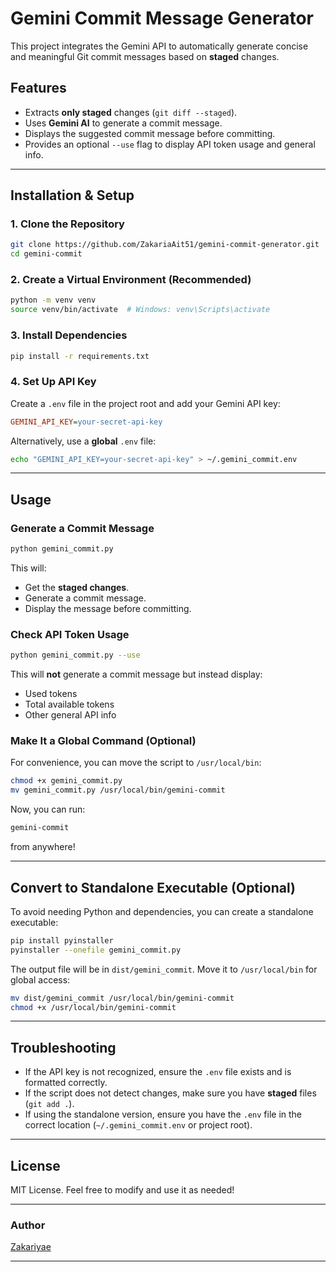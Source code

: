 # Gemini Commit Message Generator

This project integrates the Gemini API to automatically generate concise and meaningful Git commit messages based on **staged** changes.

## Features

- Extracts **only staged** changes (`git diff --staged`).
- Uses **Gemini AI** to generate a commit message.
- Displays the suggested commit message before committing.
- Provides an optional `--use` flag to display API token usage and general info.

---

## Installation & Setup

### **1. Clone the Repository**

```sh
git clone https://github.com/ZakariaAit51/gemini-commit-generator.git
cd gemini-commit
```

### **2. Create a Virtual Environment (Recommended)**

```sh
python -m venv venv
source venv/bin/activate  # Windows: venv\Scripts\activate
```

### **3. Install Dependencies**

```sh
pip install -r requirements.txt
```

### **4. Set Up API Key**

Create a `.env` file in the project root and add your Gemini API key:

```ini
GEMINI_API_KEY=your-secret-api-key
```

Alternatively, use a **global** `.env` file:

```sh
echo "GEMINI_API_KEY=your-secret-api-key" > ~/.gemini_commit.env
```

---

## Usage

### **Generate a Commit Message**

```sh
python gemini_commit.py
```

This will:

- Get the **staged changes**.
- Generate a commit message.
- Display the message before committing.

### **Check API Token Usage**

```sh
python gemini_commit.py --use
```

This will **not** generate a commit message but instead display:

- Used tokens
- Total available tokens
- Other general API info

### **Make It a Global Command** (Optional)

For convenience, you can move the script to `/usr/local/bin`:

```sh
chmod +x gemini_commit.py
mv gemini_commit.py /usr/local/bin/gemini-commit
```

Now, you can run:

```sh
gemini-commit
```

from anywhere!

---

## **Convert to Standalone Executable (Optional)**

To avoid needing Python and dependencies, you can create a standalone executable:

```sh
pip install pyinstaller
pyinstaller --onefile gemini_commit.py
```

The output file will be in `dist/gemini_commit`.
Move it to `/usr/local/bin` for global access:

```sh
mv dist/gemini_commit /usr/local/bin/gemini-commit
chmod +x /usr/local/bin/gemini-commit
```

---

## **Troubleshooting**

- If the API key is not recognized, ensure the `.env` file exists and is formatted correctly.
- If the script does not detect changes, make sure you have **staged** files (`git add .`).
- If using the standalone version, ensure you have the `.env` file in the correct location (`~/.gemini_commit.env` or project root).

---

## **License**

MIT License. Feel free to modify and use it as needed!

---

### **Author**

[Zakariyae](https://github.com/ZakariaAit51)

---
